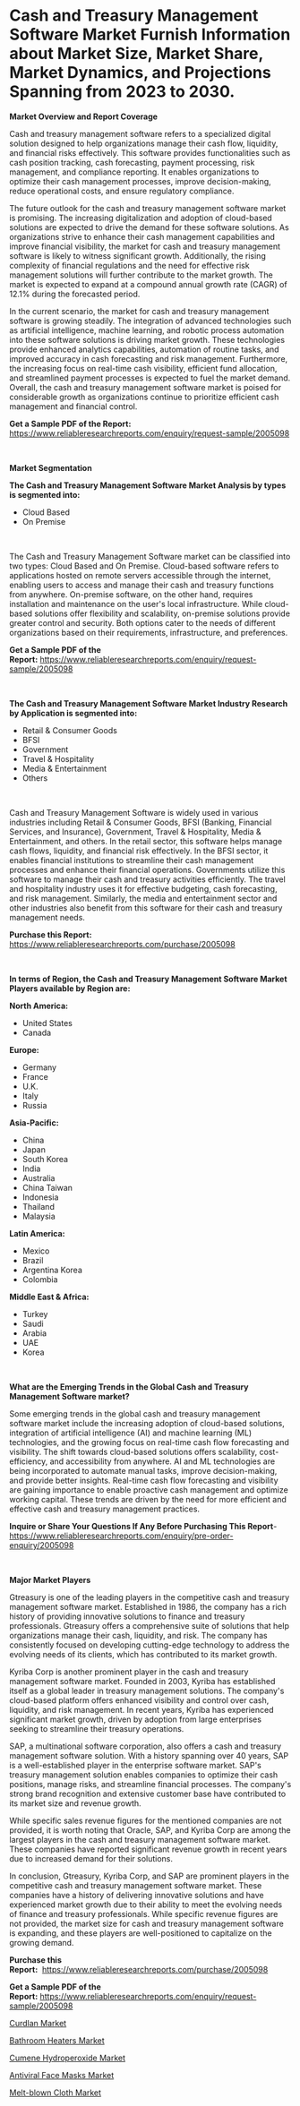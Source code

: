 <p><h1>Cash and Treasury Management Software Market Furnish Information about Market Size, Market Share, Market Dynamics, and Projections Spanning from 2023 to 2030.</h1></p><p><strong>Market Overview and Report Coverage</strong></p>
<p><p>Cash and treasury management software refers to a specialized digital solution designed to help organizations manage their cash flow, liquidity, and financial risks effectively. This software provides functionalities such as cash position tracking, cash forecasting, payment processing, risk management, and compliance reporting. It enables organizations to optimize their cash management processes, improve decision-making, reduce operational costs, and ensure regulatory compliance.</p><p>The future outlook for the cash and treasury management software market is promising. The increasing digitalization and adoption of cloud-based solutions are expected to drive the demand for these software solutions. As organizations strive to enhance their cash management capabilities and improve financial visibility, the market for cash and treasury management software is likely to witness significant growth. Additionally, the rising complexity of financial regulations and the need for effective risk management solutions will further contribute to the market growth. The market is expected to expand at a compound annual growth rate (CAGR) of 12.1% during the forecasted period.</p><p>In the current scenario, the market for cash and treasury management software is growing steadily. The integration of advanced technologies such as artificial intelligence, machine learning, and robotic process automation into these software solutions is driving market growth. These technologies provide enhanced analytics capabilities, automation of routine tasks, and improved accuracy in cash forecasting and risk management. Furthermore, the increasing focus on real-time cash visibility, efficient fund allocation, and streamlined payment processes is expected to fuel the market demand. Overall, the cash and treasury management software market is poised for considerable growth as organizations continue to prioritize efficient cash management and financial control.</p></p>
<p><strong>Get a Sample PDF of the Report:</strong> <a href="https://www.reliableresearchreports.com/enquiry/request-sample/2005098">https://www.reliableresearchreports.com/enquiry/request-sample/2005098</a></p>
<p>&nbsp;</p>
<p><strong>Market Segmentation</strong></p>
<p><strong>The Cash and Treasury Management Software Market Analysis by types is segmented into:</strong></p>
<p><ul><li>Cloud Based</li><li>On Premise</li></ul></p>
<p>&nbsp;</p>
<p><p>The Cash and Treasury Management Software market can be classified into two types: Cloud Based and On Premise. Cloud-based software refers to applications hosted on remote servers accessible through the internet, enabling users to access and manage their cash and treasury functions from anywhere. On-premise software, on the other hand, requires installation and maintenance on the user's local infrastructure. While cloud-based solutions offer flexibility and scalability, on-premise solutions provide greater control and security. Both options cater to the needs of different organizations based on their requirements, infrastructure, and preferences.</p></p>
<p><strong>Get a Sample PDF of the Report:</strong>&nbsp;<a href="https://www.reliableresearchreports.com/enquiry/request-sample/2005098">https://www.reliableresearchreports.com/enquiry/request-sample/2005098</a></p>
<p>&nbsp;</p>
<p><strong>The Cash and Treasury Management Software Market Industry Research by Application is segmented into:</strong></p>
<p><ul><li>Retail & Consumer Goods</li><li>BFSI</li><li>Government</li><li>Travel & Hospitality</li><li>Media & Entertainment</li><li>Others</li></ul></p>
<p>&nbsp;</p>
<p><p>Cash and Treasury Management Software is widely used in various industries including Retail & Consumer Goods, BFSI (Banking, Financial Services, and Insurance), Government, Travel & Hospitality, Media & Entertainment, and others. In the retail sector, this software helps manage cash flows, liquidity, and financial risk effectively. In the BFSI sector, it enables financial institutions to streamline their cash management processes and enhance their financial operations. Governments utilize this software to manage their cash and treasury activities efficiently. The travel and hospitality industry uses it for effective budgeting, cash forecasting, and risk management. Similarly, the media and entertainment sector and other industries also benefit from this software for their cash and treasury management needs.</p></p>
<p><strong>Purchase this Report:</strong>&nbsp; <a href="https://www.reliableresearchreports.com/purchase/2005098">https://www.reliableresearchreports.com/purchase/2005098</a></p>
<p>&nbsp;</p>
<p><strong>In terms of Region, the Cash and Treasury Management Software Market Players available by Region are:</strong></p>
<p>
    <p> <strong> North America: </strong>
        <ul>
            <li>United States</li>
            <li>Canada</li>
        </ul>
        </p> 
    <p> <strong> Europe: </strong>
        <ul>
            <li>Germany</li>
            <li>France</li>
            <li>U.K.</li>
            <li>Italy</li>
            <li>Russia</li>
        </ul>
        </p> 
    <p> <strong> Asia-Pacific: </strong>
        <ul>
            <li>China</li>
            <li>Japan</li>
            <li>South Korea</li>
            <li>India</li>
            <li>Australia</li>
            <li>China Taiwan</li>
            <li>Indonesia</li>
            <li>Thailand</li>
            <li>Malaysia</li>
        </ul>
        </p> 
    <p> <strong> Latin America: </strong>
        <ul>
            <li>Mexico</li>
            <li>Brazil</li>
            <li>Argentina Korea</li>
            <li>Colombia</li>
        </ul>
        </p> 
    <p> <strong> Middle East & Africa: </strong>
        <ul>
            <li>Turkey</li>
            <li>Saudi</li>
            <li>Arabia</li>
            <li>UAE</li>
            <li>Korea</li>
        </ul>
    </p>
    </p>
<p>&nbsp;</p>
<p><strong>What are the Emerging Trends in the Global Cash and Treasury Management Software market?</strong></p>
<p><p>Some emerging trends in the global cash and treasury management software market include the increasing adoption of cloud-based solutions, integration of artificial intelligence (AI) and machine learning (ML) technologies, and the growing focus on real-time cash flow forecasting and visibility. The shift towards cloud-based solutions offers scalability, cost-efficiency, and accessibility from anywhere. AI and ML technologies are being incorporated to automate manual tasks, improve decision-making, and provide better insights. Real-time cash flow forecasting and visibility are gaining importance to enable proactive cash management and optimize working capital. These trends are driven by the need for more efficient and effective cash and treasury management practices.</p></p>
<p><strong>Inquire or Share Your Questions If Any Before Purchasing This Report</strong>- <a href="https://www.reliableresearchreports.com/enquiry/pre-order-enquiry/2005098">https://www.reliableresearchreports.com/enquiry/pre-order-enquiry/2005098</a></p>
<p>&nbsp;</p>
<p><strong>Major Market Players</strong></p>
<p><p>Gtreasury is one of the leading players in the competitive cash and treasury management software market. Established in 1986, the company has a rich history of providing innovative solutions to finance and treasury professionals. Gtreasury offers a comprehensive suite of solutions that help organizations manage their cash, liquidity, and risk. The company has consistently focused on developing cutting-edge technology to address the evolving needs of its clients, which has contributed to its market growth.</p><p>Kyriba Corp is another prominent player in the cash and treasury management software market. Founded in 2003, Kyriba has established itself as a global leader in treasury management solutions. The company's cloud-based platform offers enhanced visibility and control over cash, liquidity, and risk management. In recent years, Kyriba has experienced significant market growth, driven by adoption from large enterprises seeking to streamline their treasury operations.</p><p>SAP, a multinational software corporation, also offers a cash and treasury management software solution. With a history spanning over 40 years, SAP is a well-established player in the enterprise software market. SAP's treasury management solution enables companies to optimize their cash positions, manage risks, and streamline financial processes. The company's strong brand recognition and extensive customer base have contributed to its market size and revenue growth.</p><p>While specific sales revenue figures for the mentioned companies are not provided, it is worth noting that Oracle, SAP, and Kyriba Corp are among the largest players in the cash and treasury management software market. These companies have reported significant revenue growth in recent years due to increased demand for their solutions.</p><p>In conclusion, Gtreasury, Kyriba Corp, and SAP are prominent players in the competitive cash and treasury management software market. These companies have a history of delivering innovative solutions and have experienced market growth due to their ability to meet the evolving needs of finance and treasury professionals. While specific revenue figures are not provided, the market size for cash and treasury management software is expanding, and these players are well-positioned to capitalize on the growing demand.</p></p>
<p><strong>Purchase this Report:</strong>&nbsp;&nbsp;<a href="https://www.reliableresearchreports.com/purchase/2005098">https://www.reliableresearchreports.com/purchase/2005098</a></p>
<p></p>
<p><strong>Get a Sample PDF of the Report:</strong>&nbsp;<a href="https://www.reliableresearchreports.com/enquiry/request-sample/2005098">https://www.reliableresearchreports.com/enquiry/request-sample/2005098</a></p>
<p><p><a href="https://medium.com/@melissaarnold2022/curdlan-nbsp-market-focuses-on-market-share-size-and-projected-forecast-till-2030-65ea6ede1e72">Curdlan Market</a></p><p><a href="https://www.linkedin.com/pulse/bathroom-heaters-market-research-report-provides-thorough-aoa1c/">Bathroom Heaters Market</a></p><p><a href="https://medium.com/@jessicaelliott65/cumene-hydroperoxide-market-analysis-its-cagr-market-segmentation-and-global-industry-overview-2def0ce1f85b">Cumene Hydroperoxide Market</a></p><p><a href="https://github.com/rahu1505/Market-Research-Report-List-1/blob/main/antiviral-face-masks-market.md">Antiviral Face Masks Market</a></p><p><a href="https://github.com/rahu1502/Market-Research-Report-List-1/blob/main/melt-blown-cloth-market.md">Melt-blown Cloth Market</a></p></p>